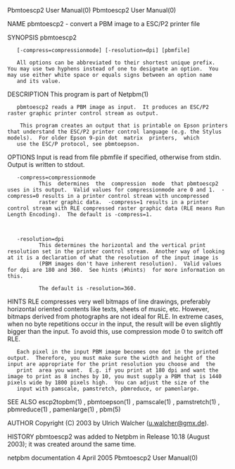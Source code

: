 Pbmtoescp2 User Manual(0)                                                                                                                                                           Pbmtoescp2 User Manual(0)



NAME
       pbmtoescp2 - convert a PBM image to a ESC/P2 printer file


SYNOPSIS
       pbmtoescp2

       [-compress=compressionmode] [-resolution=dpi] [pbmfile]

       All options can be abbreviated to their shortest unique prefix.  You may use two hyphens instead of one to designate an option.  You may use either white space or equals signs between an option name
       and its value.


DESCRIPTION
       This program is part of Netpbm(1)

       pbmtoescp2 reads a PBM image as input.  It produces an ESC/P2 raster graphic printer control stream as output.

        This program creates an output that is printable on Epson printers that understand the ESC/P2 printer control language (e.g. the Stylus models).  For older Epson 9-pin dot  matrix  printers,  which
       use the ESC/P protocol, see pbmtoepson.


OPTIONS
       Input is read from file pbmfile if specified, otherwise from stdin. Output is written to stdout.




       -compress=compressionmode
              This  determines  the  compression  mode  that pbmtoescp2 uses in its output.  Valid values for compressionmode are 0 and 1.  -compress=0 results in a printer control stream with uncompressed
              raster graphic data.  -compress=1 results in a printer control stream with RLE compressed raster graphic data (RLE means Run Length Encoding).  The default is -compress=1.



       -resolution=dpi
              This determines the horizontal and the vertical print resolution set in the printer control stream.  Another way of looking at it is a declaration of what the resolution of the input image is
              (PBM images don't have inherent resolution).  Valid values for dpi are 180 and 360.  See hints ⟨#hints⟩  for more information on this.

              The default is -resolution=360.







HINTS
       RLE  compresses  very  well  bitmaps of line drawings, preferably horizontal oriented contents like texts, sheets of music, etc.  However, bitmaps derived from photographs are not ideal for RLE.  In
       extreme cases, when no byte repetitions occur in the input, the result will be even slightly bigger than the input.  To avoid this, use compression mode 0 to switch off RLE.

       Each pixel in the input PBM image becomes one dot in the printed output.  Therefore, you must make sure the width and height of the input are appropriate for the print resolution you choose and  the
       print  area you want.  E.g. if you print at 180 dpi and want the image to print as 8 inches by 10, you must supply a PBM that is 1440 pixels wide by 1800 pixels high.  You can adjust the size of the
       input with pamscale, pamstretch, pbmreduce, or pamenlarge.



SEE ALSO
       escp2topbm(1) , pbmtoepson(1) , pamscale(1) , pamstretch(1) , pbmreduce(1) , pamenlarge(1) , pbm(5)



AUTHOR
       Copyright (C) 2003 by Ulrich Walcher (u.walcher@gmx.de).


HISTORY
       pbmtoescp2 was added to Netpbm in Release 10.18 (August 2003); it was created around the same time.



netpbm documentation                                                                             4 April 2005                                                                       Pbmtoescp2 User Manual(0)
